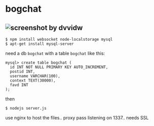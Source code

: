 # bogchat

![screenshot by dvvidw](http://i.imgur.com/TDHPoS5.gif)
---
    $ npm install websocket node-localstorage mysql
    $ apt-get install mysql-server

need a db `bogchat` with a table `bogchat` like this:

    mysql> create table bogchat (
      id INT NOT NULL PRIMARY KEY AUTO_INCREMENT,
      postid INT,
      username VARCHAR(100),
      context TEXT(30000),
      favd INT
    );
    
then
 
    $ nodejs server.js
    
use nginx to host the files.. proxy pass listening on 1337.. needs SSL
